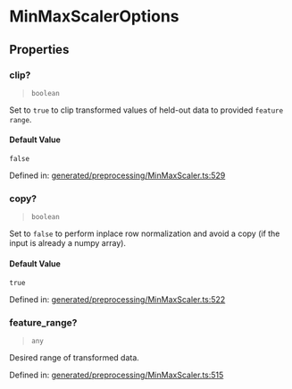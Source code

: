 # MinMaxScalerOptions

## Properties

### clip?

> `boolean`

Set to `true` to clip transformed values of held-out data to provided `feature range`.

#### Default Value

`false`

Defined in:  [generated/preprocessing/MinMaxScaler.ts:529](https://github.com/transitive-bullshit/scikit-learn-ts/blob/92ab806/packages/sklearn/src/generated/preprocessing/MinMaxScaler.ts#L529)

### copy?

> `boolean`

Set to `false` to perform inplace row normalization and avoid a copy (if the input is already a numpy array).

#### Default Value

`true`

Defined in:  [generated/preprocessing/MinMaxScaler.ts:522](https://github.com/transitive-bullshit/scikit-learn-ts/blob/92ab806/packages/sklearn/src/generated/preprocessing/MinMaxScaler.ts#L522)

### feature\_range?

> `any`

Desired range of transformed data.

Defined in:  [generated/preprocessing/MinMaxScaler.ts:515](https://github.com/transitive-bullshit/scikit-learn-ts/blob/92ab806/packages/sklearn/src/generated/preprocessing/MinMaxScaler.ts#L515)
